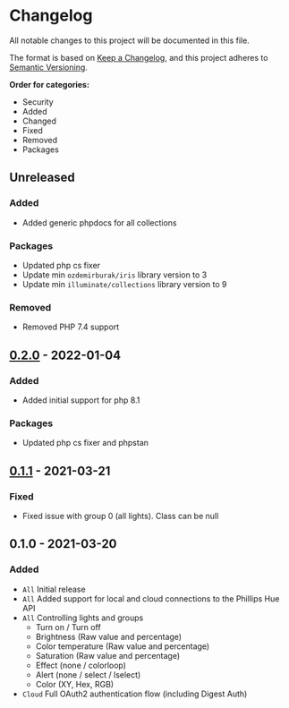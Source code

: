 # Changelog
All notable changes to this project will be documented in this file.

The format is based on [Keep a Changelog](https://keepachangelog.com/en/1.0.0/),
and this project adheres to [Semantic Versioning](https://semver.org/spec/v2.0.0.html).

**Order for categories:**
- Security
- Added
- Changed
- Fixed
- Removed
- Packages

## Unreleased
### Added
- Added generic phpdocs for all collections

### Packages
- Updated php cs fixer
- Update min `ozdemirburak/iris` library version to 3
- Update min `illuminate/collections` library version to 9

### Removed
- Removed PHP 7.4 support

## [0.2.0] - 2022-01-04
### Added
- Added initial support for php 8.1

### Packages
- Updated php cs fixer and phpstan

## [0.1.1] - 2021-03-21
### Fixed
- Fixed issue with group 0 (all lights). Class can be null

## 0.1.0 - 2021-03-20
### Added
- `All` Initial release
- `All` Added support for local and cloud connections to the Phillips Hue API
- `All` Controlling lights and groups
    - Turn on / Turn off
    - Brightness (Raw value and percentage)
    - Color temperature (Raw value and percentage)
    - Saturation (Raw value and percentage)
    - Effect (none / colorloop)
    - Alert (none / select / lselect)
    - Color (XY, Hex, RGB)
- `Cloud` Full OAuth2 authentication flow (including Digest Auth)

[0.2.0]: https://github.com/jkniest/hue-it/compare/0.1.1...0.2.0
[0.1.1]: https://github.com/jkniest/hue-it/compare/0.1.0...0.1.1